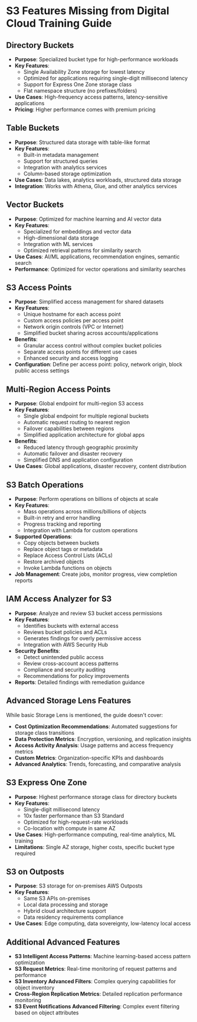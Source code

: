 # S3 Features Missing from Digital Cloud Training Guide

## **Directory Buckets**
- **Purpose**: Specialized bucket type for high-performance workloads
- **Key Features**:
  - Single Availability Zone storage for lowest latency
  - Optimized for applications requiring single-digit millisecond latency
  - Support for Express One Zone storage class
  - Flat namespace structure (no prefixes/folders)
- **Use Cases**: High-frequency access patterns, latency-sensitive applications
- **Pricing**: Higher performance comes with premium pricing

## **Table Buckets** 
- **Purpose**: Structured data storage with table-like format
- **Key Features**:
  - Built-in metadata management
  - Support for structured queries
  - Integration with analytics services
  - Column-based storage optimization
- **Use Cases**: Data lakes, analytics workloads, structured data storage
- **Integration**: Works with Athena, Glue, and other analytics services

## **Vector Buckets**
- **Purpose**: Optimized for machine learning and AI vector data
- **Key Features**:
  - Specialized for embeddings and vector data
  - High-dimensional data storage
  - Integration with ML services
  - Optimized retrieval patterns for similarity search
- **Use Cases**: AI/ML applications, recommendation engines, semantic search
- **Performance**: Optimized for vector operations and similarity searches

## **S3 Access Points**
- **Purpose**: Simplified access management for shared datasets
- **Key Features**:
  - Unique hostname for each access point
  - Custom access policies per access point
  - Network origin controls (VPC or Internet)
  - Simplified bucket sharing across accounts/applications
- **Benefits**:
  - Granular access control without complex bucket policies
  - Separate access points for different use cases
  - Enhanced security and access logging
- **Configuration**: Define per access point: policy, network origin, block public access settings

## **Multi-Region Access Points**
- **Purpose**: Global endpoint for multi-region S3 access
- **Key Features**:
  - Single global endpoint for multiple regional buckets
  - Automatic request routing to nearest region
  - Failover capabilities between regions
  - Simplified application architecture for global apps
- **Benefits**:
  - Reduced latency through geographic proximity
  - Automatic failover and disaster recovery
  - Simplified DNS and application configuration
- **Use Cases**: Global applications, disaster recovery, content distribution

## **S3 Batch Operations**
- **Purpose**: Perform operations on billions of objects at scale
- **Key Features**:
  - Mass operations across millions/billions of objects
  - Built-in retry and error handling
  - Progress tracking and reporting
  - Integration with Lambda for custom operations
- **Supported Operations**:
  - Copy objects between buckets
  - Replace object tags or metadata
  - Replace Access Control Lists (ACLs)
  - Restore archived objects
  - Invoke Lambda functions on objects
- **Job Management**: Create jobs, monitor progress, view completion reports

## **IAM Access Analyzer for S3**
- **Purpose**: Analyze and review S3 bucket access permissions
- **Key Features**:
  - Identifies buckets with external access
  - Reviews bucket policies and ACLs
  - Generates findings for overly permissive access
  - Integration with AWS Security Hub
- **Security Benefits**:
  - Detect unintended public access
  - Review cross-account access patterns
  - Compliance and security auditing
  - Recommendations for policy improvements
- **Reports**: Detailed findings with remediation guidance

## **Advanced Storage Lens Features**
While basic Storage Lens is mentioned, the guide doesn't cover:
- **Cost Optimization Recommendations**: Automated suggestions for storage class transitions
- **Data Protection Metrics**: Encryption, versioning, and replication insights
- **Access Activity Analysis**: Usage patterns and access frequency metrics
- **Custom Metrics**: Organization-specific KPIs and dashboards
- **Advanced Analytics**: Trends, forecasting, and comparative analysis

## **S3 Express One Zone**
- **Purpose**: Highest performance storage class for directory buckets
- **Key Features**:
  - Single-digit millisecond latency
  - 10x faster performance than S3 Standard
  - Optimized for high-request-rate workloads
  - Co-location with compute in same AZ
- **Use Cases**: High-performance computing, real-time analytics, ML training
- **Limitations**: Single AZ storage, higher costs, specific bucket type required

## **S3 on Outposts**
- **Purpose**: S3 storage for on-premises AWS Outposts
- **Key Features**:
  - Same S3 APIs on-premises
  - Local data processing and storage
  - Hybrid cloud architecture support
  - Data residency requirements compliance
- **Use Cases**: Edge computing, data sovereignty, low-latency local access

## **Additional Advanced Features**
- **S3 Intelligent Access Patterns**: Machine learning-based access pattern optimization
- **S3 Request Metrics**: Real-time monitoring of request patterns and performance
- **S3 Inventory Advanced Filters**: Complex querying capabilities for object inventory
- **Cross-Region Replication Metrics**: Detailed replication performance monitoring
- **S3 Event Notifications Advanced Filtering**: Complex event filtering based on object attributes